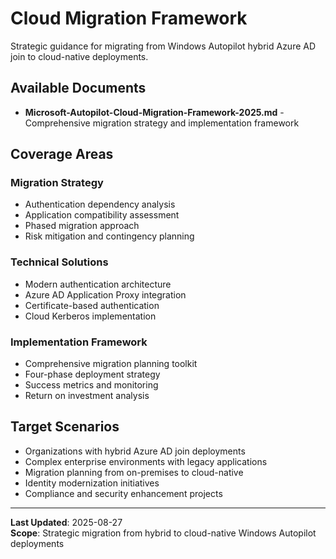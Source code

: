 # Cloud Migration Framework

Strategic guidance for migrating from Windows Autopilot hybrid Azure AD join to cloud-native deployments.

## Available Documents

- **Microsoft-Autopilot-Cloud-Migration-Framework-2025.md** - Comprehensive migration strategy and implementation framework

## Coverage Areas

### Migration Strategy
- Authentication dependency analysis
- Application compatibility assessment
- Phased migration approach
- Risk mitigation and contingency planning

### Technical Solutions
- Modern authentication architecture
- Azure AD Application Proxy integration
- Certificate-based authentication
- Cloud Kerberos implementation

### Implementation Framework
- Comprehensive migration planning toolkit
- Four-phase deployment strategy
- Success metrics and monitoring
- Return on investment analysis

## Target Scenarios

- Organizations with hybrid Azure AD join deployments
- Complex enterprise environments with legacy applications
- Migration planning from on-premises to cloud-native
- Identity modernization initiatives
- Compliance and security enhancement projects

---

**Last Updated**: 2025-08-27  
**Scope**: Strategic migration from hybrid to cloud-native Windows Autopilot deployments